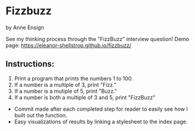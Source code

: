 # Fizzbuzz
by Anne Ensign

See my thinking process through the "FizzBuzz" interview question!
Demo page: https://eleanor-shellstrop.github.io/fizzbuzz/

## Instructions:
1. Print a program that prints the numbers 1 to 100.
2. If a number is a multiple of 3, print "Fizz."
3. If a number is a mutiple of 5, print "Buzz."
4. If a number is both a multiple of 3 and 5, print "FizzBuzz"


* Commit made after each completed step for reader to easily see how I built out the function.
* Easy visualizations of results by linking a stylesheet to the index page.
